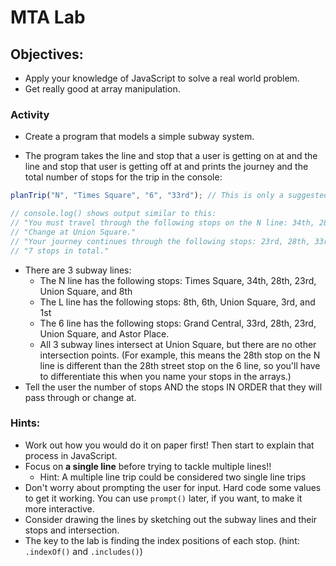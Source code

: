 # MTA Lab

## Objectives:

- Apply your knowledge of JavaScript to solve a real world problem.
- Get really good at array manipulation.

### Activity

- Create a program that models a simple subway system.

- The program takes the line and stop that a user is getting on at and the line
  and stop that user is getting off at and prints the journey and the total number of stops for the trip in the console:

```javascript
planTrip("N", "Times Square", "6", "33rd"); // This is only a suggested function name and signature.

// console.log() shows output similar to this:
// "You must travel through the following stops on the N line: 34th, 28th, 23rd, Union Square."
// "Change at Union Square."
// "Your journey continues through the following stops: 23rd, 28th, 33rd."
// "7 stops in total."
```

- There are 3 subway lines:
  - The N line has the following stops: Times Square, 34th, 28th, 23rd, Union Square, and 8th
  - The L line has the following stops: 8th, 6th, Union Square, 3rd, and 1st
  - The 6 line has the following stops: Grand Central, 33rd, 28th, 23rd, Union Square, and Astor Place.
  - All 3 subway lines intersect at Union Square, but there are no other intersection points. (For example, this means the 28th stop on the N line is different than the 28th street stop on the 6 line, so you'll have to differentiate this when you name your stops in the arrays.)
- Tell the user the number of stops AND the stops IN ORDER that they will pass through or change at.

### Hints:

- Work out how you would do it on paper first! Then start to explain that process in JavaScript.
- Focus on **a single line** before trying to tackle multiple lines!!
  - Hint: A multiple line trip could be considered two single line trips
- Don't worry about prompting the user for input. Hard code some values to get it working. You can use `prompt()` later, if you want, to make it more interactive.
- Consider drawing the lines by sketching out the subway lines and their stops and intersection.
- The key to the lab is finding the index positions of each stop. (hint: `.indexOf()` and `.includes()`)
